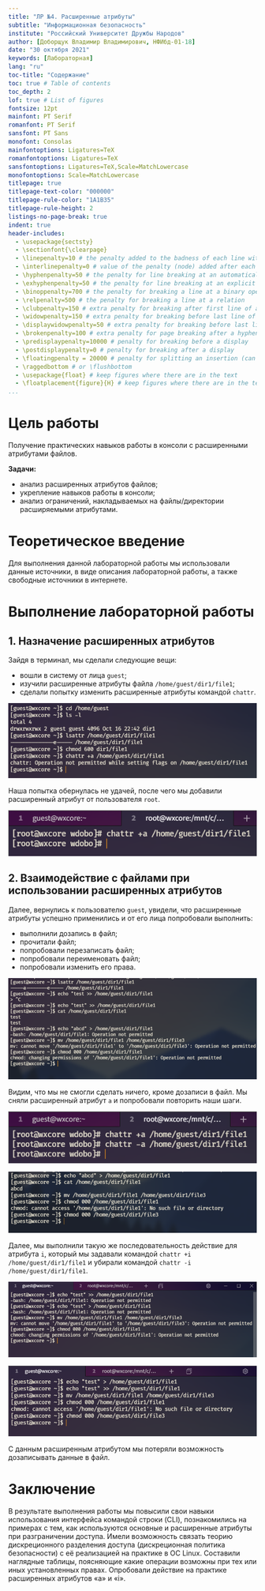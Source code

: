 ```yaml
---
title: "ЛР №4. Расширенные атрибуты"
subtitle: "Информационная безопасность"
institute: "Российский Университет Дружбы Народов"
author: [Доборщук Владимир Владимирович, НФИбд-01-18]
date: "30 октября 2021"
keywords: [Лабораторная]
lang: "ru"
toc-title: "Содержание"
toc: true # Table of contents
toc_depth: 2
lof: true # List of figures
fontsize: 12pt
mainfont: PT Serif
romanfont: PT Serif
sansfont: PT Sans
monofont: Consolas
mainfontoptions: Ligatures=TeX
romanfontoptions: Ligatures=TeX
sansfontoptions: Ligatures=TeX,Scale=MatchLowercase
monofontoptions: Scale=MatchLowercase
titlepage: true
titlepage-text-color: "000000"
titlepage-rule-color: "1A1B35"
titlepage-rule-height: 2
listings-no-page-break: true
indent: true
header-includes:
  - \usepackage{sectsty}
  - \sectionfont{\clearpage}
  - \linepenalty=10 # the penalty added to the badness of each line within a paragraph (no associated penalty node) Increasing the value makes tex try to have fewer lines in the paragraph.
  - \interlinepenalty=0 # value of the penalty (node) added after each line of a paragraph.
  - \hyphenpenalty=50 # the penalty for line breaking at an automatically inserted hyphen
  - \exhyphenpenalty=50 # the penalty for line breaking at an explicit hyphen
  - \binoppenalty=700 # the penalty for breaking a line at a binary operator
  - \relpenalty=500 # the penalty for breaking a line at a relation
  - \clubpenalty=150 # extra penalty for breaking after first line of a paragraph
  - \widowpenalty=150 # extra penalty for breaking before last line of a paragraph
  - \displaywidowpenalty=50 # extra penalty for breaking before last line before a display math
  - \brokenpenalty=100 # extra penalty for page breaking after a hyphenated line
  - \predisplaypenalty=10000 # penalty for breaking before a display
  - \postdisplaypenalty=0 # penalty for breaking after a display
  - \floatingpenalty = 20000 # penalty for splitting an insertion (can only be split footnote in standard LaTeX)
  - \raggedbottom # or \flushbottom
  - \usepackage{float} # keep figures where there are in the text
  - \floatplacement{figure}{H} # keep figures where there are in the text
...
```


# Цель работы

Получение практических навыков работы в консоли с расширенными атрибутами файлов.

**Задачи:**

- анализ расширенных атрибутов файлов;
- укрепление навыков работы в консоли;
- анализ ограничений, накладываемых на файлы/директории расширяемыми атрибутами.

# Теоретическое введение

Для выполнения данной лабораторной работы мы использовали данные источники, в виде описания лабораторной работы, а также свободные источники в интернете.

# Выполнение лабораторной работы

## 1. Назначение расширенных атрибутов

Зайдя в терминал, мы сделали следующие вещи:

- вошли в систему от лица `guest`;
- изучили расширенные атрибуты файла `/home/guest/dir1/file1`;
- сделали попытку изменить расширенные атрибуты командой `chattr`.

![Попытка изменения расширенных атрибутов пользователем `guest`](images/1-3.png)

Наша попытка обернулась не удачей, после чего мы добавили расширенный атрибут от пользователя `root`.

![Изменение расширенных атрибутов пользователем `root`](images/4.png)

## 2. Взаимодействие с файлами при использовании расширенных атрибутов

Далее, вернулись к пользователю `guest`, увидели, что расширенные атрибуты успешно применились и от его лица попробовали выполнить:

- выполнили дозапись в файл;
- прочитали файл;
- попробовали перезаписать файл;
- попробовали переименовать файл; 
- попробовали изменить его права.

![Взаимодействие с файлом при расширенных атрибутах](images/5-8.png)

Видим, что мы не смогли сделать ничего, кроме дозаписи в файл. Мы сняли расширенный атрибут `a` и попробовали повторить наши шаги.

![Снятие расширенного атрибута](images/9_1.png)

![Взаимодействие с файлом без расширенного атрибута `a`](images/9_2.png)

Далее, мы выполнили такую же последовательность действие для атрибута `i`, который мы задавали командой `chattr +i /home/guest/dir1/file1` и убирали командой `chattr -i /home/guest/dir1/file1`.

![Взаимодействие с файлом с расширенным атрибутом `i`](images/10_1.png)

![Взаимодействие с файлом без расширенного атрибута `i`](images/10_2.png)

С данным расширенным атрибутом мы потеряли возможность дозаписывать данные в файл.

# Заключение

В результате выполнения работы мы повысили свои навыки использования интерфейса командой строки (CLI), познакомились на примерах с тем, как используются основные и расширенные атрибуты при разграничении доступа. Имели возможность связать теорию дискреционного разделения доступа (дискреционная политика безопасности) с её реализацией на практике в ОС Linux. Составили наглядные таблицы, поясняющие какие операции возможны при тех или иных установленных правах. Опробовали действие на практике расширенных атрибутов «а» и «i».